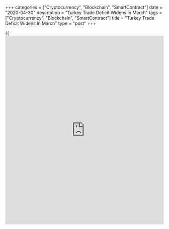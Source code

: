 +++
categories = ["Cryptocurrency", "Blockchain", "SmartContract"]
date = "2020-04-30"
description = "Turkey Trade Deficit Widens In March"
tags = ["Cryptocurrency", "Blockchain", "SmartContract"]
title = "Turkey Trade Deficit Widens In March"
type = "post"
+++

{{<iframe id="large-banner" src="https://www.bounty.group/#slide=10.0" width="100%" height="600" scrolling="no" style="border: 0px solid rgb(216, 221, 230); border-radius: 3px;">}}

Turkey trade deficit widened in March, as exports declined and imports
rose , data from the Turkish Statistical Institute showed on Thursday.

The trade deficit increased to $5.4 billion in March from $1.9 billion
in the same month last year. In February, trade deficit was $3.0
billion.

Exports declined 17.8 percent annually in March, while imports rose 3.1
percent.

On a seasonally and [calendar](https://www.fintechee.com/web-trader/) adjusted basis, exports declined by 14.0
percent in March, and imports fell 2.9 percent from the previous month.

Calendar adjusted exports decreased 20.3 percent, while imports
increased by 0.3 percent, from a year ago.

For comments and feedback [contact](https://www.playgroundfx.com/contact/): editorial@rtt[news](https://www.letsplayfx.com/blog/forex-news-website/).com

[Economic News][1]

 **What parts of the world are seeing the best (and worst) economic
performances lately? Click[here][2] to check out our [Econ Scorecard][2]
and find out! See up-to-the-moment [ranking](https://www.playgroundfx.com/blog/crypto-exchange-ranking/)s for the best and worst
performers in [GDP][3], [unemployment rate][4], [inflation][5] and much
more.**

   1. www.rtt[news](https://www.letsplayfx.com/blog/forex-news-website/).com/Content/EconomicNews.aspx
   2. www.rtt[news](https://www.letsplayfx.com/blog/forex-news-website/).com/economic-scorecard/world-rank/retail-sales/highest-performance.aspx
   3. www.rtt[news](https://www.letsplayfx.com/blog/forex-news-website/).com/economic-scorecard/world-rank/GDP/highest-performance.aspx
   4. www.rtt[news](https://www.letsplayfx.com/blog/forex-news-website/).com/economic-scorecard/world-rank/unemployment-rate/lowest-performance.aspx
   5. www.rtt[news](https://www.letsplayfx.com/blog/forex-news-website/).com/economic-scorecard/world-rank/CPI/highest-performance.aspx